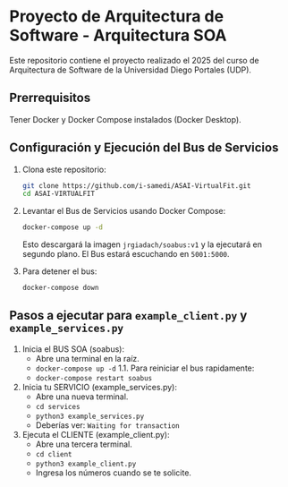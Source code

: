 # Proyecto de Arquitectura de Software - Arquitectura SOA
Este repositorio contiene el proyecto realizado el 2025 del curso de Arquitectura de Software de la Universidad Diego Portales (UDP).

## Prerrequisitos
Tener Docker y Docker Compose instalados (Docker Desktop).

## Configuración y Ejecución del Bus de Servicios
1. Clona este repositorio:
    ```bash
    git clone https://github.com/i-samedi/ASAI-VirtualFit.git
    cd ASAI-VIRTUALFIT
    ```
2. Levantar el Bus de Servicios usando Docker Compose:
    ```bash
    docker-compose up -d
    ```
    Esto descargará la imagen `jrgiadach/soabus:v1` y la ejecutará en segundo plano.
    El Bus estará escuchando en `5001:5000`.

3. Para detener el bus:
    ```bash
    docker-compose down
    ```

## Pasos a ejecutar para `example_client.py` y `example_services.py`
1. Inicia el BUS SOA (soabus):
    * Abre una terminal en la raíz.
    * `docker-compose up -d`
    1.1. Para reiniciar el bus rapidamente:
    * `docker-compose restart soabus`
2. Inicia tu SERVICIO (example_services.py):
    * Abre una nueva terminal.
    * `cd services`
    * `python3 example_services.py`
    * Deberías ver: `Waiting for transaction`
3. Ejecuta el CLIENTE (example_client.py):
    * Abre una tercera terminal.
    * `cd client`
    * `python3 example_client.py`
    * Ingresa los números cuando se te solicite.